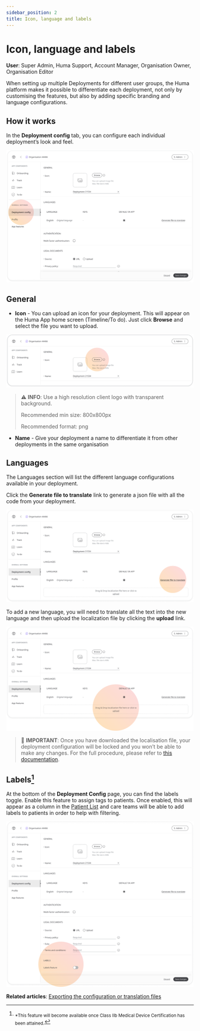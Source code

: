 ```yaml
---
sidebar_position: 2
title: Icon, language and labels 
---
```

# Icon, language and labels
**User**: Super Admin, Huma Support, Account Manager, Organisation Owner, Organisation Editor

When setting up multiple Deployments for different user groups, the Huma platform makes it possible to differentiate each deployment, not only by customising the features, but also by adding specific branding and language configurations.
## How it works​
In the **Deployment config** tab, you can configure each individual deployment’s look and feel.

![image](./assets/IconLanguage01.png)

## General
- **Icon** - You can upload an icon for your deployment. This will appear on the Huma App home screen (Timeline/To do). Just click **Browse** and select the file you want to upload.

![image](./assets/IconLanguage02.png)

> ⚠️ **INFO**: Use a high resolution client logo with transparent background.
> 
> Recommended min size: 800x800px
> 
> Recommended format: png


- **Name** - Give your deployment a name to differentiate it from other deployments in the same organisation
## Languages
The Languages section will list the different language configurations available in your deployment. 

Click the **Generate file to translate** link to generate a json file with all the code from your deployment. 

![image](./assets/IconLanguage03.png)

To add a new language, you will need to translate all the text into the new language and then upload the localization file by clicking the **upload** link.

![image](./assets/IconLanguage04.png)

> 🛑 **IMPORTANT**: Once you have downloaded the localisation file, your deployment configuration will be locked and you won’t be able to make any changes. For the full procedure, please refer to [this documentation](https://humatherapeutics.atlassian.net/wiki/spaces/DO/pages/3298689083/How-To+Log+a+Translation+Request).

## Labels[^1]
At the bottom of the **Deployment Config** page, you can find the labels toggle. Enable this feature to assign tags to patients. Once enabled, this will appear as a column in the [Patient List](../../../clinician-portal/managing-patients/patient-list.md) and care teams will be able to add labels to patients in order to help with filtering.

![image](./assets/IconLanguage05.png)

[^1]:<sub>*This feature will become available once Class IIb Medical Device Certification has been attained.</sub>

**Related articles**: [Exporting the configuration or translation files](../tools-and-navigation/exporting-config-or-localization-files.md)
